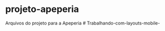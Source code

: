# projeto-apeperia
Arquivos do projeto para a Apeperia
#   T r a b a l h a n d o - c o m - l a y o u t s - m o b i l e -  
 
